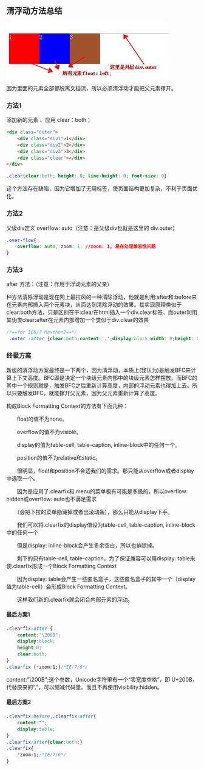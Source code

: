 ## 清浮动方法总结

![](image/01.jpg)

因为里面的元素全部都脱离文档流，所以必须清浮动才能把父元素撑开。

### 方法1
添加新的元素 、应用 clear：both；

``` html
<div class="outer">
    <div class="div1">1</div>
    <div class="div2">2</div>
    <div class="div3">3</div>
    <div class="clear"></div>
</div>
```

``` css
.clear{clear:both; height: 0; line-height: 0; font-size: 0}
```

这个方法存在缺陷，因为它增加了无用标签，使页面结构更加复杂，不利于页面优化。

### 方法2
父级div定义 overflow: auto（注意：是父级div也就是这里的 div.outer）

``` css
.over-flow{
    overflow: auto; zoom: 1; //zoom: 1; 是在处理兼容性问题
}
```

### 方法3
after 方法：（注意：作用于浮动元素的父亲）

种方法清除浮动是现在网上最拉风的一种清除浮动，他就是利用:after和:before来在元素内部插入两个元素块，从面达到清除浮动的效果。其实现原理类似于clear:both方法，只是区别在于:clear在html插入一个div.clear标签，而outer利用其伪类clear:after在元素内部增加一个类似于div.clear的效果

``` css
/*==for IE6/7 Maxthon2==*/
 .outer :after {clear:both;content:'.';display:block;width: 0;height: 0;visibility:hidden;}/*==for FF/chrome/opera/IE8==*/
```


### 终极方案
新版的清浮动方案最终是一下两个，因为清浮动，本质上(我认为)是触发BFC来计算上下文高度。BFC即是决定一个块级元素内部中的块级元素怎样摆放。而BFC的其中一个规则就是，触发BFC之后重新计算高度，内部的浮动元素也得加上去。所以只要触发BFC，就能撑开父元素，因为父元素重新计算了高度。

构成Block Formatting Context的方法有下面几种： 

　　float的值不为none。

　　overflow的值不为visible。

　　display的值为table-cell, table-caption, inline-block中的任何一个。 

　　position的值不为relative和static。 

　　很明显，float和position不合适我们的需求。那只能从overflow或者display中选取一个。

　　因为是应用了.clearfix和.menu的菜单极有可能是多级的，所以overflow: hidden或overflow: auto也不满足需求

　　（会把下拉的菜单隐藏掉或者出滚动条），那么只能从display下手。 

　　我们可以将.clearfix的display值设为table-cell, table-caption, inline-block中的任何一个

　　但是display: inline-block会产生多余空白，所以也排除掉。

　　剩下的只有table-cell, table-caption，为了保证兼容可以用display: table来使.clearfix形成一个Block Formatting Context

　　因为display: table会产生一些匿名盒子，这些匿名盒子的其中一个（display值为table-cell）会形成Block Formatting Context。

　　这样我们新的.clearfix就会闭合内部元素的浮动。

#### 最后方案1

``` css
.clearfix:after { 
    content:"\200B"; 
    display:block; 
    height:0; 
    clear:both; 
} 
.clearfix {*zoom:1;}/*IE/7/6*/
```

content:"\200B";这个参数，Unicode字符里有一个“零宽度空格”，即 U+200B，代替原来的“.”，可以缩减代码量。而且不再使用visibility:hidden。

#### 最后方案2
``` css
.clearfix:before,.clearfix:after{ 
    content:""; 
    display:table; 
} 
.clearfix:after{clear:both;} 
.clearfix{ 
    *zoom:1;/*IE/7/6*/
}